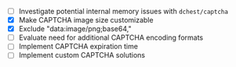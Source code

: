 - [ ] Investigate potential internal memory issues with `dchest/captcha`
- [x] Make CAPTCHA image size customizable
- [x] Exclude "data:image/png;base64,"
- [ ] Evaluate need for additional CAPTCHA encoding formats
- [ ] Implement CAPTCHA expiration time
- [ ] Implement custom CAPTCHA solutions
